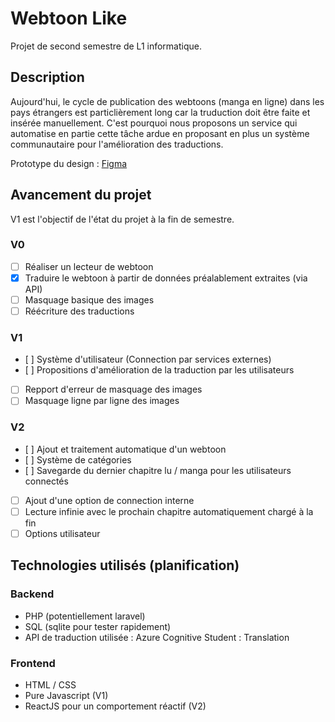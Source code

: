 # Webtoon Like
Projet de second semestre de L1 informatique.

## Description
Aujourd'hui, le cycle de publication des webtoons (manga en ligne) dans les pays étrangers est particlièrement long car la truduction doit être faite et insérée manuellement. C'est pourquoi nous proposons un service qui automatise en partie cette tâche ardue en proposant en plus un système communautaire pour l'amélioration des traductions.

Prototype du design : [Figma](https://www.figma.com/file/9Wa0rJtEdahhpfkFgCEbSF/UI?node-id=0%3A1)

## Avancement du projet
V1 est l'objectif de l'état du projet à la fin de semestre.
### V0
- [ ] Réaliser un lecteur de webtoon
- [x] Traduire le webtoon à partir de données préalablement extraites (via API)
- [ ] Masquage basique des images
- [ ] Réécriture des traductions
### V1
- [ ] Système d'utilisateur (Connection par services externes)
- [ ] Propositions d'amélioration de la traduction par les utilisateurs
- [ ] Repport d'erreur de masquage des images
- [ ] Masquage ligne par ligne des images
### V2
- [ ] Ajout et traitement automatique d'un webtoon
- [ ] Système de catégories
- [ ] Savegarde du dernier chapitre lu / manga pour les utilisateurs connectés
- [ ] Ajout d'une option de connection interne
- [ ] Lecture infinie avec le prochain chapitre automatiquement chargé à la fin
- [ ] Options utilisateur

## Technologies utilisés (planification)
### Backend
- PHP (potentiellement laravel)
- SQL (sqlite pour tester rapidement)
- API de traduction utilisée : Azure Cognitive Student : Translation

### Frontend
- HTML / CSS
- Pure Javascript (V1)
- ReactJS pour un comportement réactif (V2)
